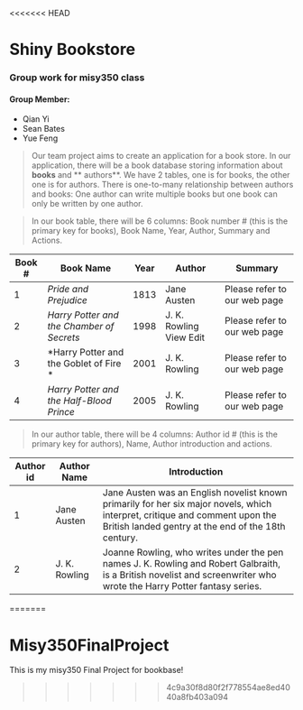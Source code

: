<<<<<<< HEAD
# **Shiny Bookstore**
### Group work for misy350 class
#### Group Member:
  * Qian Yi
  * Sean Bates
  * Yue Feng

>Our team project aims to create an application for a book store.
In our application, there will be a book database storing information about **books**
and ** authors**. We have 2 tables, one is for books, the other one is for authors.
There is one-to-many relationship between authors and books: One author can write
multiple books but one book can only be written by one author.

 >In our book table, there will be 6 columns: Book number # (this is the primary key for books),
Book Name, Year, Author, Summary and Actions.

Book # | Book Name |Year |Author|Summary
------ | ----------|-----|------|-------
1|	*Pride and Prejudice*	|1813|	Jane Austen|Please refer to our web page
2|	*Harry Potter and the Chamber of Secrets*|1998|	J. K. Rowling	View	Edit|Please refer to our web page
3|	*Harry Potter and the Goblet of Fire	*|2001	|J. K. Rowling|Please refer to our web page
4|	*Harry Potter and the Half-Blood Prince*	|2005|	J. K. Rowling|Please refer to our web page


>In our author table, there will be 4 columns: Author id # (this is the primary key for authors),
Name, Author introduction and actions.  

Author id | Author Name |Introduction
----------|-------------|------------
1|	Jane Austen|	Jane Austen was an English novelist known primarily for her six major novels, which interpret, critique and comment upon the British landed gentry at the end of the 18th century.	
2	|J. K. Rowling	|Joanne Rowling, who writes under the pen names J. K. Rowling and Robert Galbraith, is a British novelist and screenwriter who wrote the Harry Potter fantasy series.
=======
# Misy350FinalProject
This is my misy350 Final Project for bookbase!
>>>>>>> 4c9a30f8d80f2f778554ae8ed4040a8fb403a094
